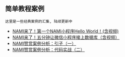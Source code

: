 ## 简单教程案例
    这里是一些经典案例的汇集, 陆续更新中
* [NAMI来了！第一个NAMI小程序Hello World！(含视频)](https://mp.weixin.qq.com/s/229Ni6VOeLEkEaUH7CfWVg)
* [NAMI来了！五分钟让微信小程序接上数据库（含视频）](https://mp.weixin.qq.com/s/M05_V7QecDZJMLZ_QPhHLA)
* [NAMI赞赏案例分析：引子（一）](https://mp.weixin.qq.com/s/UnS5Xjlc_3N66l2bP7wAlQ)
* [NAMI赞赏案例分析：代码实战（二）](https://mp.weixin.qq.com/s/GmHD_0LJWXAjswA94h-MPw)
